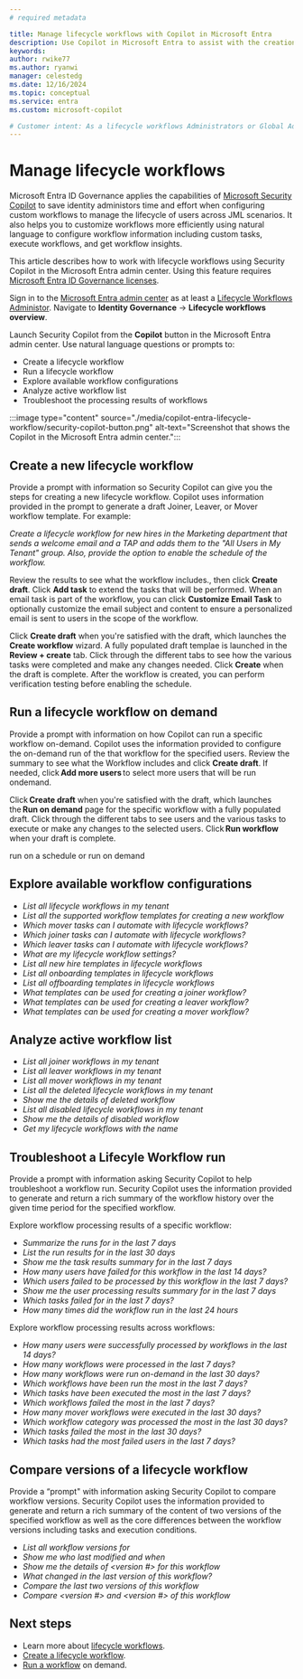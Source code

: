 ```yaml
---
# required metadata

title: Manage lifecycle workflows with Copilot in Microsoft Entra 
description: Use Copilot in Microsoft Entra to assist with the creation of lifecycle workflows for Joiner, Mover and Leaver scenarios, execute workflows on-demand, and assist with using workflow insights to monitor workflow execution and troubleshoot if needed.
keywords:
author: rwike77
ms.author: ryanwi
manager: celestedg
ms.date: 12/16/2024
ms.topic: conceptual
ms.service: entra
ms.custom: microsoft-copilot

# Customer intent: As a lifecycle workflows Administrators or Global Administrators, I want to learn about risky user summarization in the Identity Protection UX so that I can quickly respond to identity threats.
---
```


# Manage lifecycle workflows

Microsoft Entra ID Governance applies the capabilities of [Microsoft Security Copilot](/security-copilot/microsoft-security-copilot) to save identity administors time and effort when configuring custom workflows to manage the lifecycle of users across JML scenarios. It also helps you to customize workflows more efficiently using natural language to configure workflow information including custom tasks, execute workflows, and get workflow insights.

This article describes how to work with lifecycle workflows using Security Copilot in the Microsoft Entra admin center.  Using this feature requires [Microsoft Entra ID Governance licenses](/entra/id-governance/identity-governance-overview#license-requirements).

Sign in to the [Microsoft Entra admin center](https://entra.microsoft.com) as at least a [Lifecycle Workflows Administor](/entra/identity/role-based-access-control/permissions-reference#lifecycle-workflows-administrator). Navigate to **Identity Governance** -> **Lifecycle workflows overview**.

Launch Security Copilot from the **Copilot** button in the Microsoft Entra admin center.  Use natural language questions or prompts to:

- Create a lifecycle workflow
- Run a lifecycle workflow
- Explore available workflow configurations
- Analyze active workflow list
- Troubleshoot the processing results of workflows

:::image type="content" source="./media/copilot-entra-lifecycle-workflow/security-copilot-button.png" alt-text="Screenshot that shows the Copilot in the Microsoft Entra admin center.":::

## Create a new lifecycle workflow

Provide a prompt with information so Security Copilot can give you the steps for creating a new lifecycle workflow.  Copilot uses information provided in the prompt to generate a draft Joiner, Leaver, or Mover workflow template.  For example:

*Create a lifecycle workflow for new hires in the Marketing department that sends a welcome email and a TAP and adds them to the "All Users in My Tenant" group.  Also, provide the option to enable the schedule of the workflow.*

Review the results to see what the workflow includes., then click **Create draft**. Click **Add task** to extend the tasks that will be performed. When an email task is part of the workflow, you can click **Customize Email Task** to optionally customize the email subject and content to ensure a personalized email is sent to users in the scope of the workflow.

Click **Create draft** when you're satisfied with the draft, which launches the **Create workflow** wizard. A fully populated draft templae is launched in the **Review + create** tab. Click through the different tabs to see how the various tasks were completed and make any changes needed. Click **Create** when the draft is complete. After the workflow is created, you can perform verification testing before enabling the schedule.

## Run a lifecycle workflow on demand

Provide a prompt with information on how Copilot can run a specific workflow on-demand. Copilot uses the information provided to configure the on-demand run of the that workflow for the specified users. Review the summary to see what the Workflow includes and click **Create draft**. If needed, click **Add more users** to select more users that will be run ondemand. 

Click **Create draft** when you're satisfied with the draft, which launches the **Run on demand** page for the specific workflow with a fully populated draft. Click through the different tabs to see users and the various tasks to execute or make any changes to the selected users. Click **Run workflow** when your draft is complete. 

run on a schedule or run on demand

## Explore available workflow configurations

- *List all lifecycle workflows in my tenant*
- *List all the supported workflow templates for creating a new workflow*
- *Which mover tasks can I automate with lifecycle workflows?*
- *Which joiner tasks can I automate with lifecycle workflows?*
- *Which leaver tasks can I automate with lifecycle workflows?*
- *What are my lifecycle workflow settings?*
- *List all new hire templates in lifecycle workflows*
- *List all onboarding templates in lifecycle workflows*
- *List all offboarding templates in lifecycle workflows*
- *What templates can be used for creating a joiner workflow?* 
- *What templates can be used for creating a leaver workflow?*
- *What templates can be used for creating a mover workflow?*

## Analyze active workflow list

- *List all joiner workflows in my tenant*
- *List all leaver workflows in my tenant*
- *List all mover workflows in my tenant*
- *List all the deleted lifecycle workflows in my tenant*
- *Show me the details of deleted workflow <workflow name>*
- *List all disabled lifecycle workflows in my tenant*
- *Show me the details of disabled workflow <workflow>*
- *Get my lifecycle workflows with the name <workflow name>*

## Troubleshoot a Lifecyle Workflow run

Provide a prompt with information asking Security Copilot to help troubleshoot a workflow run.  Security Copilot uses the information provided to generate and return a rich summary of the workflow history over the given time period for the specified workflow. 

Explore workflow processing results of a specific workflow:

- *Summarize the runs for <workflow> in the last 7 days*
- *List the run results for <workflow> in the last 30 days*
- *Show me the task results summary for <workflow> in the last 7 days*
- *How many users have failed for this workflow in the last 14 days?*
- *Which users failed to be processed by this workflow in the last 7 days?*
- *Show me the user processing results summary for <workflow> in the last 7 days*
- *Which tasks failed for <workflow> in the last 7 days?*
- *How many times did the workflow run in the last 24 hours*

Explore workflow processing results across workflows:

- *How many users were successfully processed by workflows in the last 14 days?* 
- *How many workflows were processed in the last 7 days?* 
- *How many workflows were run on-demand in the last 30 days?* 
- *Which workflows have been run the most in the last 7 days?* 
- *Which tasks have been executed the most in the last 7 days?* 
- *Which workflows failed the most in the last 7 days?* 
- *How many mover workflows were executed in the last 30 days?*
- *Which workflow category was processed the most in the last 30 days?* 
- *Which tasks failed the most in the last 30 days?* 
- *Which tasks had the most failed users in the last 7 days?* 

## Compare versions of a lifecycle workflow 

Provide a “prompt" with information asking Security Copilot to compare workflow versions. Security Copilot uses the information provided to generate and return a rich summary of the content of two versions of the specified workflow as well as the core differences between the workflow versions including tasks and execution conditions.

- *List all workflow versions for <workflow>*
- *Show me who last modified <workflow> and when*
- *Show me the details of <version #> for this workflow*
- *What changed in the last version of this workflow?*
- *Compare the last two versions of this workflow*
- *Compare <version #> and <version #> of this workflow*

## Next steps

- Learn more about [lifecycle workflows](/entra/id-governance/what-are-lifecycle-workflows).
- [Create a lifecycle workflow](/entra/id-governance/create-lifecycle-workflow).
- [Run a workflow](/entra/id-governance/on-demand-workflow) on demand.
